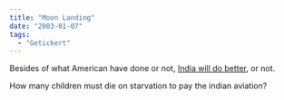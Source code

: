 ```yaml
---
title: "Moon Landing"
date: "2003-01-07"
tags:
  - "Getickert"
---
```


Besides of what American have done or not, [India will do better](http://news.bbc.co.uk/1/hi/world/south_asia/2633205.stm "BBC NEWS | World | South Asia | India plans Moon landing"), or not.

How many children must die on starvation to pay the indian aviation?

